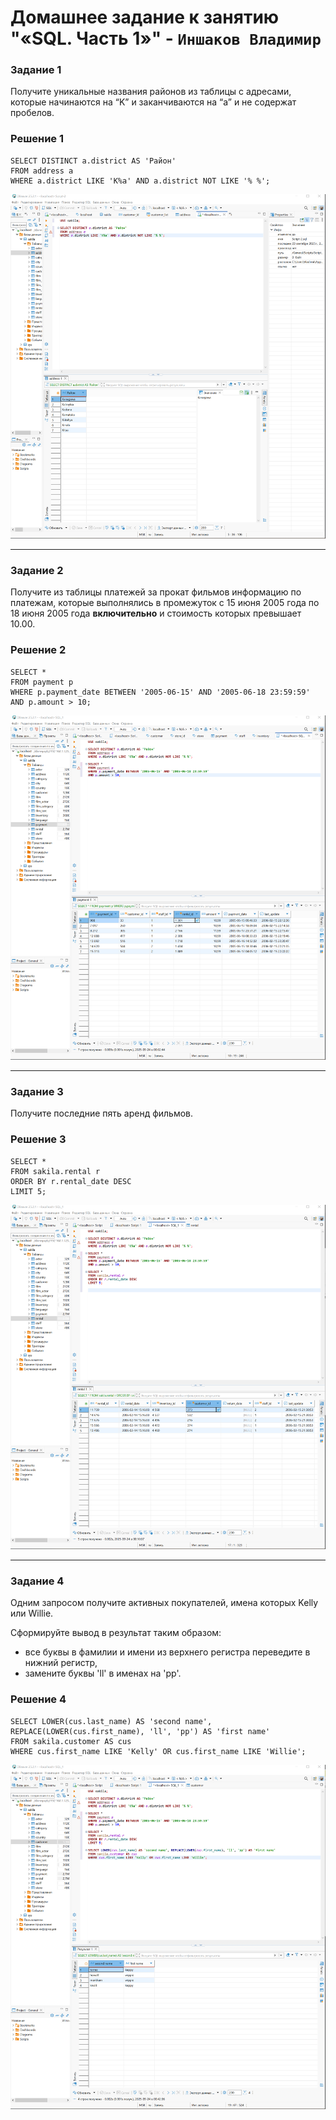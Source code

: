 # Домашнее задание к занятию "«SQL. Часть 1»" - `Иншаков Владимир`

### Задание 1

Получите уникальные названия районов из таблицы с адресами, которые начинаются на “K” и заканчиваются на “a” и не содержат пробелов.

### Решение 1

```
SELECT DISTINCT a.district AS 'Район' 
FROM address a
WHERE a.district LIKE 'K%a' AND a.district NOT LIKE '% %';
```
![Screenshot_1](https://github.com/MrVanG0gh/Netology_12-03_SQL_p1/blob/main/Screenshots/Screenshot_1.png)

---
### Задание 2

Получите из таблицы платежей за прокат фильмов информацию по платежам, которые выполнялись в промежуток с 15 июня 2005 года по 18 июня 2005 года **включительно** и стоимость которых превышает 10.00.

### Решение 2

```
SELECT *
FROM payment p
WHERE p.payment_date BETWEEN '2005-06-15' AND '2005-06-18 23:59:59'
AND p.amount > 10;
```
![Screenshot_2](https://github.com/MrVanG0gh/Netology_12-03_SQL_p1/blob/main/Screenshots/Screenshot_2.png)

---

### Задание 3

Получите последние пять аренд фильмов.

### Решение 3

```
SELECT *
FROM sakila.rental r
ORDER BY r.rental_date DESC
LIMIT 5;
```
![Screenshot_3](https://github.com/MrVanG0gh/Netology_12-03_SQL_p1/blob/main/Screenshots/Screenshot_3.png)

---

### Задание 4

Одним запросом получите активных покупателей, имена которых Kelly или Willie. 

Сформируйте вывод в результат таким образом:
- все буквы в фамилии и имени из верхнего регистра переведите в нижний регистр,
- замените буквы 'll' в именах на 'pp'.

### Решение 4

```
SELECT LOWER(cus.last_name) AS 'second name', REPLACE(LOWER(cus.first_name), 'll', 'pp') AS 'first name'
FROM sakila.customer AS cus
WHERE cus.first_name LIKE 'Kelly' OR cus.first_name LIKE 'Willie';
```
![Screenshot_4](https://github.com/MrVanG0gh/Netology_12-03_SQL_p1/blob/main/Screenshots/Screenshot_4.png)
